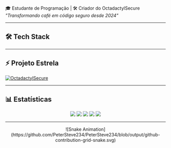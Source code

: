 🎓 Estudante de Programação | 🛠️ Criador do OctadactylSecure  
*"Transformando café em código seguro desde 2024"*

---

## 🛠️ Tech Stack


---

## ⚡ Projeto Estrela
[![OctadactylSecure](https://github-readme-stats.vercel.app/api/pin/?username=PeterSteve234&repo=OctadactylSecure&theme=dark)](https://github.com/PeterSteve234/OctadactylSecure)

---

## 📊 Estatísticas
<div align="center">
  <img height="150" src="https://github-readme-stats.vercel.app/api?username=PeterSteve234&show_icons=true&theme=radical" />
  <img height="150" src="https://github-readme-stats.vercel.app/api/top-langs/?username=PeterSteve234&layout=compact&theme=radical" />
  <img height="150" src="https://github-readme-streak-stats.herokuapp.com/?user=PeterSteve234&theme=radical" />
  <img height="150" src="https://github-profile-summary-cards.vercel.app/api/cards/repos-per-language?username=PeterSteve234&theme=github_dark" />
  <img height="150" src="https://github-profile-summary-cards.vercel.app/api/cards/productive-time?username=PeterSteve234&theme=github_dark" />
</div>

---

<div align="center">
  ![Snake Animation](https://github.com/PeterSteve234/PeterSteve234/blob/output/github-contribution-grid-snake.svg)
</div>
